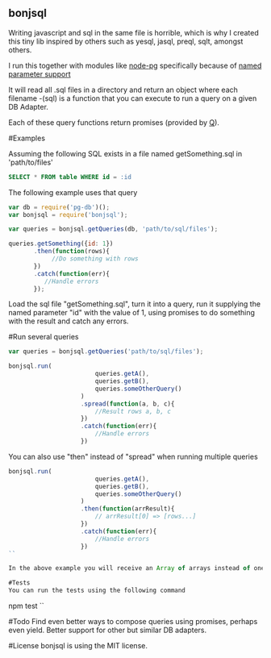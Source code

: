 ## bonjsql

Writing javascript and sql in the same file is horrible, which is why I created this
tiny lib inspired by others such as yesql, jasql, preql, sqlt, amongst others.

I run this together with modules like [node-pg](https://github.com/sehrope/node-pg-db)
specifically because of [named parameter support](https://github.com/sehrope/node-pg-db#named-parameters)

It will read all .sql files in a directory and return an object where each filename -(sql)
is a function that you can execute to run a query on a given DB Adapter.

Each of these query functions return promises (provided by [Q](https://github.com/kriskowal/q)).

#Examples

Assuming the following SQL exists in a file named getSomething.sql in 'path/to/files'

```sql
SELECT * FROM table WHERE id = :id
```

The following example uses that query

```js
var db = require('pg-db')();
var bonjsql = require('bonjsql');

var queries = bonjsql.getQueries(db, 'path/to/sql/files');

queries.getSomething({id: 1})
       .then(function(rows){
       		//Do something with rows
       })
       .catch(function(err){
       	  //Handle errors
       });
```

Load the sql file "getSomething.sql", turn it into a
query, run it supplying the named parameter "id" with the value of 1,
using promises to do something with the result and catch any errors.


#Run several queries

```js
var queries = bonjsql.getQueries('path/to/sql/files');

bonjsql.run(
						queries.getA(),
						queries.getB(),
						queries.someOtherQuery()
					)
					.spread(function(a, b, c){
						//Result rows a, b, c
					})
					.catch(function(err){
						//Handle errors
					})
```

You can also use "then" instead of "spread" when running multiple queries

```js
bonjsql.run(
						queries.getA(),
						queries.getB(),
						queries.someOtherQuery()
					)
					.then(function(arrResult){
						// arrResult[0] => [rows...]
					})
					.catch(function(err){
						//Handle errors
					})
``

In the above example you will receive an Array of arrays instead of one argument for each result set.

#Tests
You can run the tests using the following command
```
npm test
``

#Todo
Find even better ways to compose queries using promises, perhaps even yield. Better support for other but similar DB adapters.

#License
bonjsql is using the MIT license.
